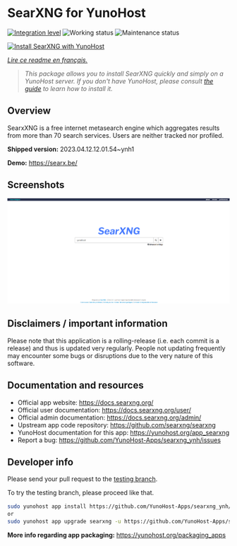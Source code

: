 <!--
N.B.: This README was automatically generated by https://github.com/YunoHost/apps/tree/master/tools/README-generator
It shall NOT be edited by hand.
-->

# SearXNG for YunoHost

[![Integration level](https://dash.yunohost.org/integration/searxng.svg)](https://dash.yunohost.org/appci/app/searxng) ![Working status](https://ci-apps.yunohost.org/ci/badges/searxng.status.svg) ![Maintenance status](https://ci-apps.yunohost.org/ci/badges/searxng.maintain.svg)

[![Install SearXNG with YunoHost](https://install-app.yunohost.org/install-with-yunohost.svg)](https://install-app.yunohost.org/?app=searxng)

*[Lire ce readme en français.](./README_fr.md)*

> *This package allows you to install SearXNG quickly and simply on a YunoHost server.
If you don't have YunoHost, please consult [the guide](https://yunohost.org/#/install) to learn how to install it.*

## Overview

SearxXNG is a free internet metasearch engine which aggregates results from more than 70 search services. Users are neither tracked nor profiled.


**Shipped version:** 2023.04.12.12.01.54~ynh1

**Demo:** https://searx.be/

## Screenshots

![Screenshot of SearXNG](./doc/screenshots/screenshot_1.png)

## Disclaimers / important information

Please note that this application is a rolling-release (i.e. each commit is a release) and thus is updated very regularly. People not updating frequently may encounter some bugs or disruptions due to the very nature of this software.

## Documentation and resources

* Official app website: <https://docs.searxng.org/>
* Official user documentation: <https://docs.searxng.org/user/>
* Official admin documentation: <https://docs.searxng.org/admin/>
* Upstream app code repository: <https://github.com/searxng/searxng>
* YunoHost documentation for this app: <https://yunohost.org/app_searxng>
* Report a bug: <https://github.com/YunoHost-Apps/searxng_ynh/issues>

## Developer info

Please send your pull request to the [testing branch](https://github.com/YunoHost-Apps/searxng_ynh/tree/testing).

To try the testing branch, please proceed like that.

``` bash
sudo yunohost app install https://github.com/YunoHost-Apps/searxng_ynh/tree/testing --debug
or
sudo yunohost app upgrade searxng -u https://github.com/YunoHost-Apps/searxng_ynh/tree/testing --debug
```

**More info regarding app packaging:** <https://yunohost.org/packaging_apps>
